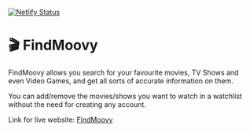 [![Netlify Status](https://api.netlify.com/api/v1/badges/fd2ced65-889e-479a-8d46-b5e668811428/deploy-status)](https://app.netlify.com/sites/findmoovy/deploys)

# 🎬 FindMoovy

FindMoovy allows you search for your favourite movies, TV Shows and even Video Games, and get all sorts of accurate information on them.

You can add/remove the movies/shows you want to watch in a watchlist without the need for creating any account.

Link for live website: [FindMoovy](https://findmoovy.netlify.app/)
